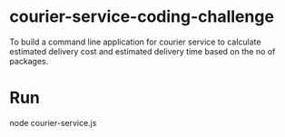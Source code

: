 # courier-service-coding-challenge

To build a command line application for courier service to calculate estimated delivery cost and estimated delivery time based on the no of packages.

# Run
node courier-service.js
